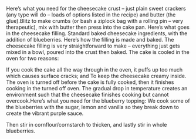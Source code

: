 Here’s what you need for the cheesecake crust – just plain sweet crackers (any type will do – loads of options listed in the recipe) and butter (the glue).Blitz to make crumbs (or bash a ziplock bag with a rolling pin – very therapeutic), mix with butter then press into the cake pan. Here’s what goes in the cheesecake filling. Standard baked cheesecake ingredients, with the addition of blueberries. Here’s how the filling is made and baked. The cheesecake filling is very straightforward to make – everything just gets mixed in a bowl, poured into the crust then baked. The cake is cooled in the oven for two reasons:

If you cook the cake all the way through in the oven, it puffs up too much which causes surface cracks; and
To keep the cheesecake creamy inside. The oven is turned off before the cake is fully cooked, then it finishes cooking in the turned off oven. The gradual drop in temperature creates an environment such that the cheesecake finishes cooking but cannot overcook.Here’s what you need for the blueberry topping: We cook some of the blueberries with the sugar, lemon and vanilla so they break down to create the vibrant purple sauce.

Then stir in cornflour/cornstarch to thicken, and lastly stir in whole blueberries.